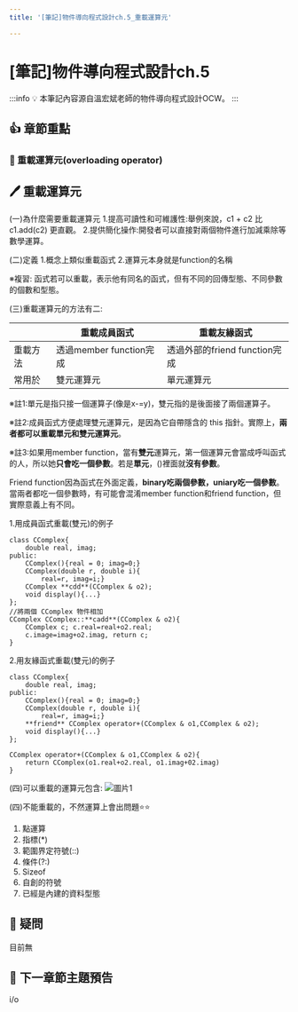 ```yaml
---
title: '[筆記]物件導向程式設計ch.5_重載運算元'

---
```


# [筆記]物件導向程式設計ch.5
:::info 
:bulb: 本筆記內容源自溫宏斌老師的物件導向程式設計OCW。
:::

## :+1: 章節重點

### :small_blue_diamond: 重載運算元(overloading operator)

## 🖊️ 重載運算元
(一)為什麼需要重載運算元
1.提高可讀性和可維護性:舉例來說，c1 + c2 比 c1.add(c2) 更直觀。
2.提供簡化操作:開發者可以直接對兩個物件進行加減乘除等數學運算。

(二)定義
1.概念上類似重載函式
2.運算元本身就是function的名稱

※複習: 函式若可以重載，表示他有同名的函式，但有不同的回傳型態、不同參數的個數和型態。

(三)重載運算元的方法有二:

|  | 重載成員函式 |重載友緣函式 |
| -------- | --------  |--------  |
| 重載方法   |透過member function完成 | 透過外部的friend function完成|
| 常用於   | 雙元運算元|單元運算元 |

※註1:單元是指只接一個運算子(像是x-=y)，雙元指的是後面接了兩個運算子。

※註2:成員函式方便處理雙元運算元，是因為它自帶隱含的 this 指針。實際上，**兩者都可以重載單元和雙元運算元**。

※註3:如果用member function，當有**雙元**運算元，第一個運算元會當成呼叫函式的人，所以她**只會吃一個參數**。若是**單元**，()裡面就**沒有參數**。

Friend function因為函式在外面定義，**binary吃兩個參數，uniary吃一個參數**。
當兩者都吃一個參數時，有可能會混淆member function和friend function，但實際意義上有不同。


1.用成員函式重載(雙元)的例子
```
class CComplex{
    double real, imag;
public:
    CComplex(){real = 0; imag=0;}
    CComplex(double r, double i){
        real=r, imag=i;}
    CComplex **cdd**(CComplex & o2);
    void display(){...}
};
//將兩個 CComplex 物件相加
CComplex CComplex::**cadd**(CComplex & o2){
    CComplex c; c.real=real+o2.real;
    c.image=imag+o2.imag, return c;
}
```

2.用友緣函式重載(雙元)的例子
```
class CComplex{
    double real, imag;
public:
    CComplex(){real = 0; imag=0;}
    CComplex(double r, double i){
        real=r, imag=i;}
    **friend** CComplex operator+(CComplex & o1,CComplex & o2);
    void display(){...}
};

CComplex operator+(CComplex & o1,CComplex & o2){
    return CComplex(o1.real+o2.real, o1.imag+02.imag)
}
```

(四)可以重載的運算元包含:
![圖片1](https://hackmd.io/_uploads/r14spEEkkx.png)

(四)不能重載的，不然運算上會出問題⭐⭐
1.	點運算
2.	指標(*)
3.	範圍界定符號(::)
4.	條件(?:)
5.	Sizeof
6.	自創的符號
7.	已經是內建的資料型態



## 🤔 疑問
目前無


## 📖 下一章節主題預告
i/o


